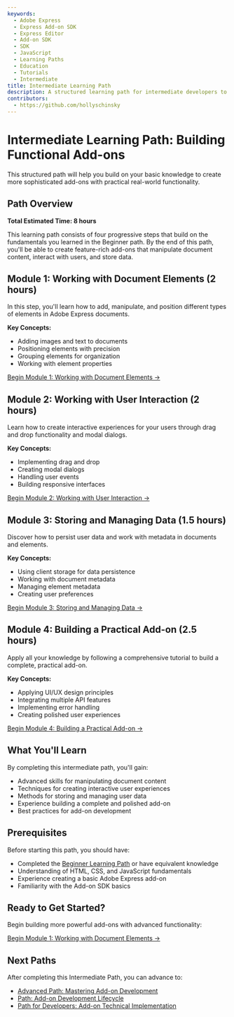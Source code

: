 ```yaml
---
keywords:
  - Adobe Express
  - Express Add-on SDK
  - Express Editor
  - Add-on SDK
  - SDK
  - JavaScript
  - Learning Paths
  - Education
  - Tutorials
  - Intermediate
title: Intermediate Learning Path
description: A structured learning path for intermediate developers to build functional Adobe Express add-ons.
contributors:
  - https://github.com/hollyschinsky
---
```


# Intermediate Learning Path: Building Functional Add-ons

This structured path will help you build on your basic knowledge to create more sophisticated add-ons with practical real-world functionality.

## Path Overview

**Total Estimated Time: 8 hours**

This learning path consists of four progressive steps that build on the fundamentals you learned in the Beginner path. By the end of this path, you'll be able to create feature-rich add-ons that manipulate document content, interact with users, and store data.

## Module 1: Working with Document Elements (2 hours)

In this step, you'll learn how to add, manipulate, and position different types of elements in Adobe Express documents.

**Key Concepts:**
- Adding images and text to documents
- Positioning elements with precision
- Grouping elements for organization
- Working with element properties

[Begin Module 1: Working with Document Elements →](intermediate-step1.md)

## Module 2: Working with User Interaction (2 hours)

Learn how to create interactive experiences for your users through drag and drop functionality and modal dialogs.

**Key Concepts:**
- Implementing drag and drop
- Creating modal dialogs
- Handling user events
- Building responsive interfaces

[Begin Module 2: Working with User Interaction →](intermediate-step2.md)

## Module 3: Storing and Managing Data (1.5 hours)

Discover how to persist user data and work with metadata in documents and elements.

**Key Concepts:**
- Using client storage for data persistence
- Working with document metadata
- Managing element metadata
- Creating user preferences

[Begin Module 3: Storing and Managing Data →](intermediate-step3.md)

## Module 4: Building a Practical Add-on (2.5 hours)

Apply all your knowledge by following a comprehensive tutorial to build a complete, practical add-on.

**Key Concepts:**
- Applying UI/UX design principles
- Integrating multiple API features
- Implementing error handling
- Creating polished user experiences

[Begin Module 4: Building a Practical Add-on →](intermediate-step4.md)

## What You'll Learn

By completing this intermediate path, you'll gain:

- Advanced skills for manipulating document content
- Techniques for creating interactive user experiences
- Methods for storing and managing user data
- Experience building a complete and polished add-on
- Best practices for add-on development

## Prerequisites

Before starting this path, you should have:

- Completed the [Beginner Learning Path](index.md) or have equivalent knowledge
- Understanding of HTML, CSS, and JavaScript fundamentals
- Experience creating a basic Adobe Express add-on
- Familiarity with the Add-on SDK basics

## Ready to Get Started?

Begin building more powerful add-ons with advanced functionality:

[Begin Module 1: Working with Document Elements →](intermediate-step1.md)

## Next Paths

After completing this Intermediate Path, you can advance to:

- [Advanced Path: Mastering Add-on Development](../learning-paths.md#advanced-path-mastering-add-on-development-10-hours)
- [Path: Add-on Development Lifecycle](../learning-paths.md#path-add-on-development-lifecycle-7-hours)
- [Path for Developers: Add-on Technical Implementation](../learning-paths.md#path-for-developers-add-on-technical-implementation-8-hours) 